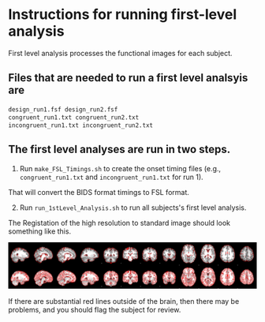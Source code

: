 # Instructions for running first-level analysis

First level analysis processes the functional images for each subject.

## Files that are needed to run a first level analsyis are

```
design_run1.fsf design_run2.fsf 
congruent_run1.txt congruent_run2.txt 
incongruent_run1.txt incongruent_run2.txt
```

## The first level analyses are run in two steps.

1. Run `make_FSL_Timings.sh` to create the onset timing files (e.g., `congruent_run1.txt` and `incongruent_run1.txt` for run 1).

That will convert the BIDS format timings to FSL format.

2. Run `run_1stLevel_Analysis.sh` to run all subjects's first level analysis.

The Registation of the high resolution to standard image should look something like this.

![image](highres2standard.png)

If there are substantial red lines outside of the brain, then there may be problems, and you should flag the subject for review.
